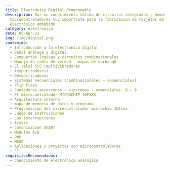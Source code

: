 ```yaml
---
title: Electrónica Digital Programable
description: Dar un conocimiento solido de circuitos integrados , memorias ,
  microcontroladores muy importante para la fabricación de tarjetas de control
  electrónico embebido
category: electronica
date: 05-Apr-21
img: /img/digital.png
contenido:
  - Introducción a la electrónica digital
  - Señal análoga y digital
  - Compuertas lógicas y circuitos combinacionales
  - Manejo de tabla de verdad - mapas de karnaugh
  - El reloj 555 (multivibradores
  - temporizadores)
  - Decodificadores
  - Sistemas secuenciales (combinacionales – secuenciales)
  - Flip Flops
  - Contadores asincronos – sincronos - comerciales  0 – 9
  - El microcontrolador MICROCHIP 16FXXX
  - Arquitectura interna
  - mapa de memoria de datos y programa
  - Programación del microcontrolador microchip 16fxxx
  - Juego de instrucciones
  - Las interrupciones
  - timers
  - Comunicación USART
  - Módulos A/D
  - PWM
  - MSSP
  - Aplicaciones y proyectos con microcontroladores
  - ""
requisitosRecomendados:
  - Conocimiento de electrónica analógica
---
```

